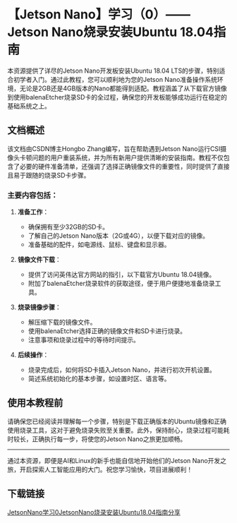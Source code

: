 # 【Jetson Nano】学习（0）——Jetson Nano烧录安装Ubuntu 18.04指南

本资源提供了详尽的Jetson Nano开发板安装Ubuntu 18.04 LTS的步骤，特别适合初学者入门。通过此教程，您可以顺利地为您的Jetson Nano准备操作系统环境，无论是2GB还是4GB版本的Nano都能得到适配。教程涵盖了从下载官方镜像到使用balenaEtcher烧录SD卡的全过程，确保您的开发板能够成功运行在稳定的基础系统之上。

## 文档概述

该文档由CSDN博主Hongbo Zhang编写，旨在帮助遇到Jetson Nano运行CSI摄像头卡顿问题的用户重装系统，并为所有新用户提供清晰的安装指南。教程不仅包含了必要的硬件准备清单，还强调了选择正确镜像文件的重要性，同时提供了直接且易于跟随的烧录SD卡步骤。

### 主要内容包括：

1. **准备工作**：
   - 确保拥有至少32GB的SD卡。
   - 了解自己的Jetson Nano版本（2G或4G），以便下载对应的镜像。
   - 准备基础的配件，如电源线、鼠标、键盘和显示器。

2. **镜像文件下载**：
   - 提供了访问英伟达官方网站的指引，以下载官方Ubuntu 18.04镜像。
   - 附加了balenaEtcher烧录软件的获取途径，便于用户便捷地准备烧录工具。

3. **烧录镜像步骤**：
   - 解压缩下载的镜像文件。
   - 使用balenaEtcher选择正确的镜像文件和SD卡进行烧录。
   - 注意事项和烧录过程中的等待时间提示。

4. **后续操作**：
   - 烧录完成后，如何将SD卡插入Jetson Nano，并进行初次开机设置。
   - 简述系统初始化的基本步骤，如设置时区、语言等。

## 使用本教程前

请确保您已经阅读并理解每一个步骤，特别是下载正确版本的Ubuntu镜像和正确使用烧录工具，这对于避免烧录失败至关重要。此外，保持耐心，烧录过程可能耗时较长，正确执行每一步，将使您的Jetson Nano之旅更加顺畅。

---

通过本资源，即便是AI和Linux的新手也能自信地开始他们的Jetson Nano开发之旅，开启探索人工智能应用的大门。祝您学习愉快，项目进展顺利！

## 下载链接

[JetsonNano学习0JetsonNano烧录安装Ubuntu18.04指南分享](https://pan.quark.cn/s/17c7d8413cd9)